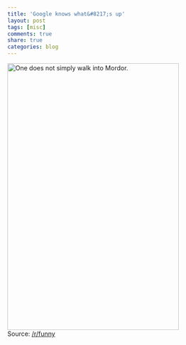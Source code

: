 ```yaml
---
title: 'Google knows what&#8217;s up'
layout: post
tags: [misc]
comments: true
share: true
categories: blog
---
```

[<img class="alignnone" alt="One does not simply walk into Mordor." src="http://i.imgur.com/MO1bILC.jpg" width="386" height="601" />][1]  
Source: <a title="Reddit" href="http://redd.it/1e6l94" target="_blank">/r/funny</a>

 [1]: http://i.imgur.com/MO1bILC.jpg
